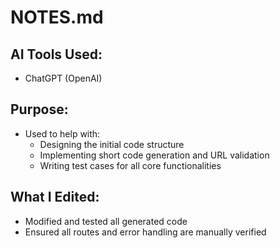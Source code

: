 # NOTES.md

## AI Tools Used:
- ChatGPT (OpenAI)

## Purpose:
- Used to help with:
  - Designing the initial code structure
  - Implementing short code generation and URL validation
  - Writing test cases for all core functionalities

## What I Edited:
- Modified and tested all generated code
- Ensured all routes and error handling are manually verified
